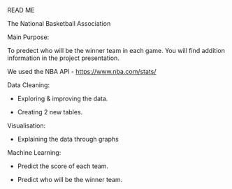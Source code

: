 READ ME

The National Basketball Association 

Main Purpose:

To predect who will be the winner team in each game. You will find addition information in the project presentation.

We used the NBA API - https://www.nba.com/stats/ 

Data Cleaning:

* Exploring & improving the data.

* Creating 2 new tables.

Visualisation:

* Explaining the data through graphs

Machine Learning:

* Predict the score of each team.

* Predict who will be the winner team.
